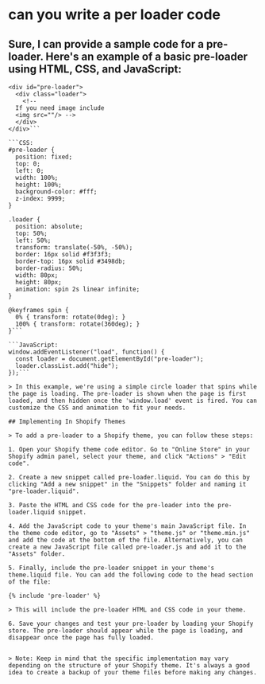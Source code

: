 # can you write a per loader code 

## Sure, I can provide a sample code for a pre-loader. Here's an example of a basic pre-loader using HTML, CSS, and JavaScript:

```HTML:
<div id="pre-loader">
  <div class="loader">
    <!-- 
  If you need image include 
  <img src=""/> -->
  </div>
</div>```

```CSS:
#pre-loader {
  position: fixed;
  top: 0;
  left: 0;
  width: 100%;
  height: 100%;
  background-color: #fff;
  z-index: 9999;
}

.loader {
  position: absolute;
  top: 50%;
  left: 50%;
  transform: translate(-50%, -50%);
  border: 16px solid #f3f3f3;
  border-top: 16px solid #3498db;
  border-radius: 50%;
  width: 80px;
  height: 80px;
  animation: spin 2s linear infinite;
}

@keyframes spin {
  0% { transform: rotate(0deg); }
  100% { transform: rotate(360deg); }
}```

```JavaScript:
window.addEventListener("load", function() {
  const loader = document.getElementById("pre-loader");
  loader.classList.add("hide");
});```

> In this example, we're using a simple circle loader that spins while the page is loading. The pre-loader is shown when the page is first loaded, and then hidden once the 'window.load' event is fired. You can customize the CSS and animation to fit your needs.

## Implementing In Shopify Themes

> To add a pre-loader to a Shopify theme, you can follow these steps:

1. Open your Shopify theme code editor. Go to "Online Store" in your Shopify admin panel, select your theme, and click "Actions" > "Edit code".

2. Create a new snippet called pre-loader.liquid. You can do this by clicking "Add a new snippet" in the "Snippets" folder and naming it "pre-loader.liquid".

3. Paste the HTML and CSS code for the pre-loader into the pre-loader.liquid snippet.

4. Add the JavaScript code to your theme's main JavaScript file. In the theme code editor, go to "Assets" > "theme.js" or "theme.min.js" and add the code at the bottom of the file. Alternatively, you can create a new JavaScript file called pre-loader.js and add it to the "Assets" folder.

5. Finally, include the pre-loader snippet in your theme's theme.liquid file. You can add the following code to the head section of the file:

{% include 'pre-loader' %}

> This will include the pre-loader HTML and CSS code in your theme.

6. Save your changes and test your pre-loader by loading your Shopify store. The pre-loader should appear while the page is loading, and disappear once the page has fully loaded.


> Note: Keep in mind that the specific implementation may vary depending on the structure of your Shopify theme. It's always a good idea to create a backup of your theme files before making any changes.